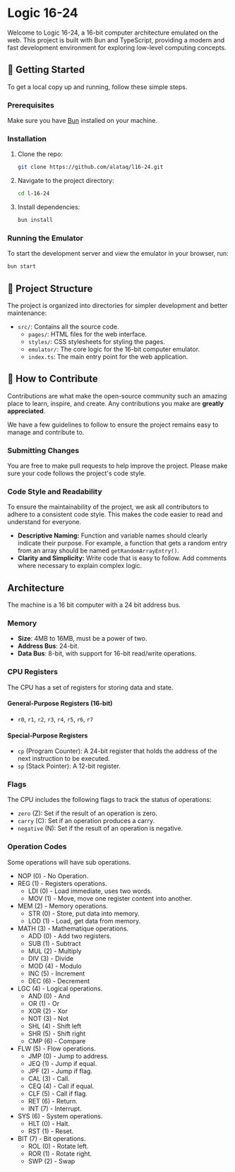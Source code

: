 
# Logic 16-24
Welcome to Logic 16-24, a 16-bit computer architecture emulated on the web. This project is built with Bun and TypeScript, providing a modern and fast development environment for exploring low-level computing concepts.

## 🚀 Getting Started
To get a local copy up and running, follow these simple steps.

### Prerequisites
Make sure you have [Bun](https://bun.sh/) installed on your machine.

### Installation
1.  Clone the repo:
    ```sh
    git clone https://github.com/alataq/l16-24.git
    ```
2.  Navigate to the project directory:
    ```sh
    cd l-16-24
    ```
3.  Install dependencies:
    ```sh
    bun install
    ```

### Running the Emulator
To start the development server and view the emulator in your browser, run:

```sh
bun start
```

## 📂 Project Structure
The project is organized into directories for simpler development and better maintenance:

-   `src/`: Contains all the source code.
    -   `pages/`: HTML files for the web interface.
    -   `styles/`: CSS stylesheets for styling the pages.
    -   `emulator/`: The core logic for the 16-bit computer emulator.
    -   `index.ts`: The main entry point for the web application.

## 🤝 How to Contribute
Contributions are what make the open-source community such an amazing place to learn, inspire, and create. Any contributions you make are **greatly appreciated**.

We have a few guidelines to follow to ensure the project remains easy to manage and contribute to.

### Submitting Changes
You are free to make pull requests to help improve the project. Please make sure your code follows the project's code style.

### Code Style and Readability
To ensure the maintainability of the project, we ask all contributors to adhere to a consistent code style. This makes the code easier to read and understand for everyone.

-   **Descriptive Naming:** Function and variable names should clearly indicate their purpose. For example, a function that gets a random entry from an array should be named `getRandomArrayEntry()`.
-   **Clarity and Simplicity:** Write code that is easy to follow. Add comments where necessary to explain complex logic.

## Architecture
The machine is a 16 bit computer with a 24 bit address bus.

### Memory
-   **Size**: 4MB to 16MB, must be a power of two.
-   **Address Bus**: 24-bit.
-   **Data Bus**: 8-bit, with support for 16-bit read/write operations.

### CPU Registers
The CPU has a set of registers for storing data and state.

#### General-Purpose Registers (16-bit)
-   `r0`, `r1`, `r2`, `r3`, `r4`, `r5`, `r6`, `r7`

#### Special-Purpose Registers
-   `cp` (Program Counter): A 24-bit register that holds the address of the next instruction to be executed.
-   `sp` (Stack Pointer): A 12-bit register.

### Flags
The CPU includes the following flags to track the status of operations:
-   `zero` (Z): Set if the result of an operation is zero.
-   `carry` (C): Set if an operation produces a carry.
-   `negative` (N): Set if the result of an operation is negative.

### Operation Codes
Some operations will have sub operations.
- NOP (0) - No Operation.
- REG (1) - Registers operations.
    - LDI (0) - Load immediate, uses two words.
    - MOV (1) - Move, move one register content into another.
- MEM (2) - Memory operations.
    - STR (0) - Store, put data into memory.
    - LOD (1) - Load, get data from memory.
- MATH (3) - Mathematique operations.
    - ADD (0) - Add two registers.
    - SUB (1) - Subtract
    - MUL (2) - Multiply
    - DIV (3) - Divide
    - MOD (4) - Modulo
    - INC (5) - Increment
    - DEC (6) - Decrement
- LGC (4) - Logical operations.
    - AND (0) - And
    - OR (1) - Or
    - XOR (2) - Xor
    - NOT (3) - Not
    - SHL (4) - Shift left
    - SHR (5) - Shift right
    - CMP (6) - Compare
- FLW (5) - Flow operations.
    - JMP (0) - Jump to address.
    - JEQ (1) - Jump if equal.
    - JPF (2) - Jump if flag.
    - CAL (3) - Call.
    - CEQ (4) - Call if equal.
    - CLF (5) - Call if flag.
    - RET (6) - Return.
    - INT (7) - Interrupt.
- SYS (6) - System operations.
    - HLT (0) - Halt.
    - RST (1) - Reset.
- BIT (7) - Bit operations.
    - ROL (0) - Rotate left.
    - ROR (1) - Rotate right.
    - SWP (2) - Swap